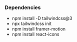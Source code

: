 ### Dependencies
- npm install -D tailwindcss@3
- npx tailwindcss init
- npm install framer-motion
- npm install react-icons